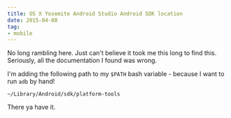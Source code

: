 ```yaml
---
title: OS X Yosemite Android Studio Android SDK location
date: 2015-04-08
tag:
- mobile
---
```

No long rambling here.  Just can't believe it took me this long to find this.  Seriously, all the documentation I found was wrong.

<!--more-->

I'm adding the following path to my `$PATH` bash variable - because I want to run `adb` by hand!

`~/Library/Android/sdk/platform-tools`

There ya have it.
